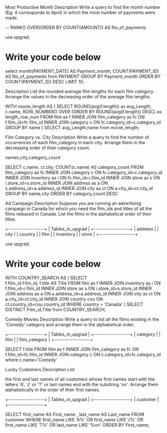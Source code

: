 Most Productive Month
Description
Write a query to find the month number (Eg: 4 corresponds to April) in which the most number of payments were made.

-- RANK() OVER(ORDER BY COUNT(AMOUNT)) AS No_of_payments

use upgrad;

# Write your code below

select month(PAYMENT_DATE) AS Payment_month,
       COUNT(PAYMENT_ID) AS No_of_payments
from PAYMENT
GROUP BY Payment_month 
ORDER BY COUNT(PAYMENT_ID) DESC
LIMIT 10;

Description
List the rounded average film lengths for each film category. Arrange the values in the decreasing order of the average film lengths.


WITH movie_length AS (
SELECT ROUND(avg(f.length)) as avg_Length,
        c.name,
        ROW_NUMBER() OVER (ORDER BY ROUND(avg(f.length)) DESC) as length_row_num
FROM
film as f
INNER JOIN
film_category as fc
ON f.film_id=fc.film_id
INNER JOIN
category c
ON fc.category_id=c.category_id
GROUP BY name
)
SELECT avg_Length,name from movie_length;




Film Category vs. City
Description
Write a query to find the number of occurrences of each film_category in each city. Arrange them in the decreasing order of their category count.


names,city,category_count


SELECT  c.name,
        ct.city,
        COUNT(c.name) AS category_count
FROM
film_category as fc
INNER JOIN
category c
ON fc.category_id=c.category_id
INNER JOIN 
inventory as i
ON fc.film_id=i.film_id
INNER JOIN
store as s
ON i.store_id=s.store_id
INNER JOIN
address as a 
ON s.address_id=a.address_id
INNER JOIN
city as ct
ON a.city_id=ct.city_id
GROUP BY name,city
ORDER BY category_count DESC


Ad Campaign
Description
Suppose you are running an advertising campaign in Canada for which you need the film_ids and titles of all the films released in Canada. List the films in the alphabetical order of their titles.

+------------------+
| Tables_in_upgrad |
+------------------+
| address          |
| city             |
| country          |
| film             |
| inventory        |
| store            |
+------------------+

use upgrad;

# Write your code below

WITH COUNTRY_SEARCH  AS (
SELECT  
        f.film_id Film_id,
        f.title AS Title
FROM
film as f
INNER JOIN
inventory as i
ON f.film_id=i.film_id
INNER JOIN
store as s
ON i.store_id=s.store_id
INNER JOIN
address as a 
ON s.address_id=a.address_id
INNER JOIN
city as ct
ON a.city_id=ct.city_id
INNER JOIN
country cou
ON ct.country_id=cou.country_id
WHERE country = 'Canada'
)
SELECT DISTINCT Film_id,Title from COUNTRY_SEARCH;


Comedy Movies
Description
Write a query to list all the films existing in the 'Comedy' category and arrange them in the alphabetical order.

+------------------+
| Tables_in_upgrad |
+------------------+
| category         |
| film             |
| film_category    |
+------------------+


SELECT  f.title
FROM
film as f
INNER JOIN
film_category as fc
ON f.film_id=fc.film_id
INNER JOIN
category c
ON c.category_id=fc.category_id
where c.name='Comedy'


Lucky Customers
Description
List 

the first and last names of all customers whose first names start with the letters 'A', 'J' or 'T' or last names end with the substring 'on'. Arrange them alphabetically in the order of their first names.



+------------------+
| Tables_in_upgrad |
+------------------+
| customer         |
+------------------+


SELECT
first_name AS First_name , last_name AS Last_name
FROM customer
WHERE first_name LIKE 'A%' OR first_name LIKE 'J%' OR first_name LIKE 'T%' OR last_name LIKE '%on'
ORDER BY First_name;


















